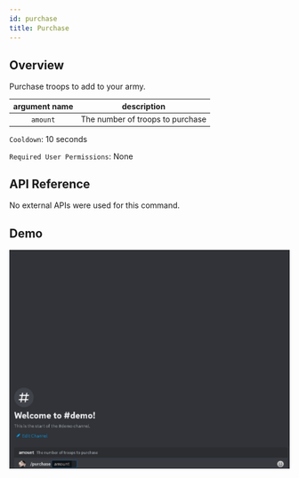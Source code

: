 ```yaml
---
id: purchase
title: Purchase
---
```


## Overview

Purchase troops to add to your army.

| argument name |           description            |
| :-----------: | :------------------------------: |
|   `amount`    | The number of troops to purchase |

`Cooldown`: 10 seconds

`Required User Permissions`: None

## API Reference

No external APIs were used for this command.

## Demo

![Purchase Command Demo GIF](../../../public/troopica/purchase.gif)
